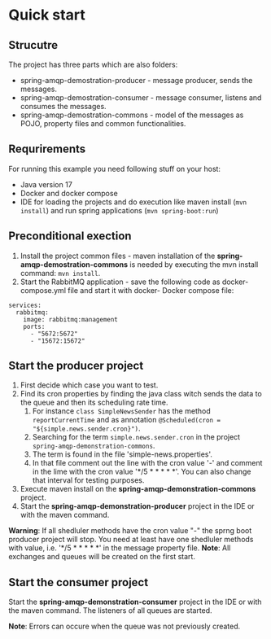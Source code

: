 # Quick start

## Strucutre

The project has three parts which are also folders:

* spring-amqp-demostration-producer - message producer, sends the messages.
* spring-amqp-demostration-consumer - message consumer, listens and consumes the messages.
* spring-amqp-demostration-commons - model of the messages as POJO, property files and common functionalities.

## Requrirements

For running this example you need following stuff on your host:

* Java version 17
* Docker and docker compose
* IDE for loading the projects and do execution like maven install (`mvn install`) and run spring applications (`mvn spring-boot:run`)

## Preconditional exection

1. Install the project common files - maven installation of the **spring-amqp-demostration-commons** is needed by executing the mvn install command: `mvn install`.
2. Start the RabbitMQ application - save the following code as docker-compose.yml file and start it with docker- Docker compose file:
```
services:
  rabbitmq:
    image: rabbitmq:management
    ports:
      - "5672:5672"
      - "15672:15672"
```

## Start the producer project

1. First decide which case you want to test.
2. Find its cron properties by finding the java class witch sends the data to the queue and then its scheduling rate time. 
   1. For instance `class SimpleNewsSender` has the method `reportCurrentTime` and as annotation `@Scheduled(cron = "${simple.news.sender.cron}")`. 
   2. Searching for the term `simple.news.sender.cron` in the project `spring-amqp-demonstration-commons`. 
   3. The term is found in the file 'simple-news.properties'. 
   4. In that file comment out the line with the cron value '-' and comment in the lime with the cron value '*/5 * * * * *'. You can also change that interval for testing purposes.
3. Execute maven install on the **spring-amqp-demonstration-commons** project.
4. Start the **spring-amqp-demonstration-producer** project in the IDE or with the maven command.

**Warning**: If all shedluler methods have the cron value "-" the sprng boot producer project will stop. You need at least have one shedluler methods with value, i.e. '*/5 * * * * *' in the message property file.
**Note**: All exchanges and queues will be created on the first start.

## Start the consumer project

Start the **spring-amqp-demonstration-consumer** project in the IDE or with the maven command.
The listeners of all queues are started. 

**Note**: Errors can occure when the queue was not previously created.
